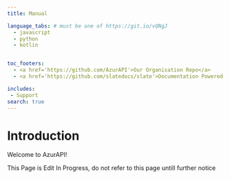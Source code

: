 ```yaml
---
title: Manual

language_tabs: # must be one of https://git.io/vQNgJ
  - javascript
  - python
  - kotlin


toc_footers:
  - <a href='https://github.com/AzurAPI'>Our Organisation Repo</a>
  - <a href='https://github.com/slatedocs/slate'>Documentation Powered by Slate</a>

includes:
 - Support
search: true
---
```


# Introduction
Welcome to AzurAPI!

This Page is Edit In Progress, do not refer to this page untill further notice
